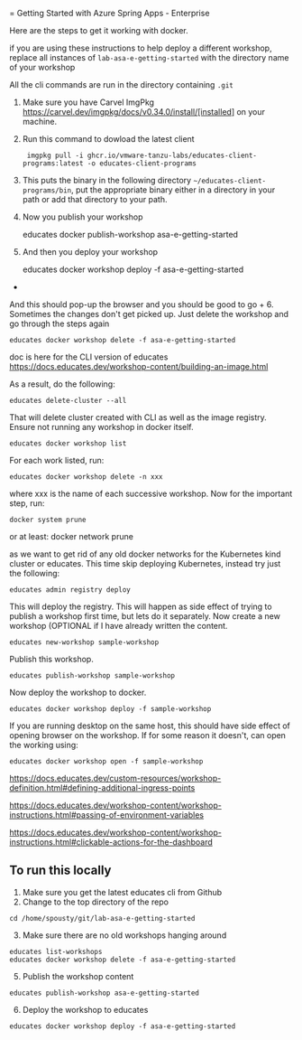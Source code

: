 = Getting Started with Azure Spring Apps - Enterprise

Here are the steps to get it working with docker.

if you are using these instructions to help deploy a different workshop, replace all instances of `lab-asa-e-getting-started`
with the directory name of your workshop

All the cli commands are run in the directory containing `.git`

1. Make sure you have Carvel ImgPkg https://carvel.dev/imgpkg/docs/v0.34.0/install/[installed] on your machine.
2. Run this command to dowload the latest client

        imgpkg pull -i ghcr.io/vmware-tanzu-labs/educates-client-programs:latest -o educates-client-programs

3. This puts the binary in the following directory `~/educates-client-programs/bin`, put the appropriate binary either in a directory
in your path or add that directory to your path.
4. Now you publish your workshop

    educates docker publish-workshop asa-e-getting-started

5. And then you deploy your workshop

    educates docker workshop deploy -f asa-e-getting-started
+
And this should pop-up the browser and you should be good to go
+
6. Sometimes the changes don't get picked up. Just delete the workshop and go through the steps again

    educates docker workshop delete -f asa-e-getting-started



doc is here for the CLI version of educates
https://docs.educates.dev/workshop-content/building-an-image.html



As a result, do the following:

    educates delete-cluster --all

That will delete cluster created with CLI as well as the image registry.
Ensure not running any workshop in docker itself.

    educates docker workshop list

For each work listed, run:

    educates docker workshop delete -n xxx

where xxx is the name of each successive workshop.
Now for the important step, run:

    docker system prune

or at least:
    docker network prune

as we want to get rid of any old docker networks for the Kubernetes kind cluster or educates.
This time skip deploying Kubernetes, instead try just the following:

    educates admin registry deploy

This will deploy the registry. This will happen as side effect of trying to publish a workshop first time, but lets do it separately.
Now create a new workshop (OPTIONAL  if I have already written the content.

    educates new-workshop sample-workshop

Publish this workshop.

    educates publish-workshop sample-workshop

Now deploy the workshop to docker.

    educates docker workshop deploy -f sample-workshop

If you are running desktop on the same host, this should have side effect of opening browser on the workshop. If for some reason it doesn't, can open the working using:

    educates docker workshop open -f sample-workshop


https://docs.educates.dev/custom-resources/workshop-definition.html#defining-additional-ingress-points

https://docs.educates.dev/workshop-content/workshop-instructions.html#passing-of-environment-variables

https://docs.educates.dev/workshop-content/workshop-instructions.html#clickable-actions-for-the-dashboard

## To run this locally
1. Make sure you get the latest educates cli from Github
2. Change to the top directory of the repo

```shell
cd /home/spousty/git/lab-asa-e-getting-started
```

3. Make sure there are no old workshops hanging around

```shell
educates list-workshops
educates docker workshop delete -f asa-e-getting-started
```
   
5. Publish the workshop content

```shell
educates publish-workshop asa-e-getting-started

```

6. Deploy the workshop to educates

```shell
educates docker workshop deploy -f asa-e-getting-started
```

